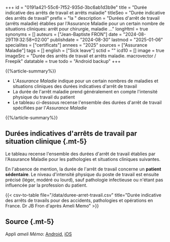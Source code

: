 +++
id = "0191a421-55c6-7f52-935d-3bc6ab1d3b9e"
title = "Durée indicative des arrêts de travail et arrêts maladie"
titleSeo = "Durée indicative des arrêts de travail"
prefix = "la "
description = "Durées d'arrêt de travail (arrêts maladie) établies par l'Assurance Maladie pour un certain nombre de situations cliniques: arrêt pour chirurgie, maladie ..."
longHtml = true
synonyms = []
auteurs = ["Jean-Baptiste FRON"]
date = "2024-08-29T19:32:58+02:00"
publishdate = "2024-08-30"
lastmod = "2025-01-06"
specialites = ["certificats"]
annees = "2025"
sources = ["Assurance Maladie"]
tags = []
english = ["Sick leave"]
sctid = ""
icd10 = []
image = true
imageSrc = "Durée des arrêts de travail et arrêts maladie. macrovector / Freepik"
datatable = true
todo = "Android backup"
+++

{{%article-summary%}}

- L'*Assurance Maladie* indique pour un certain nombres de maladies et situations cliniques des durées indicatives d'arrêt de travail
- La durée de l'arrêt maladie prend généralement en compte l'intensité physique du travail du patient
- Le tableau ci-dessous recense l'ensemble des durées d'arrêt de travail spécifiées par l'*Assurance Maladie*

{{%/article-summary%}}

## Durées indicatives d'arrêts de travail par situation clinique {.mt-5}

Le tableau recense l'ensemble des durées d'arrêt de travail établies par l'Assurance Maladie pour les pathologies et situations cliniques suivantes.

En l'absence de mention, la durée de l'arrêt de travail concerne un **patient sédentaire**. Le niveau d'intensité physique du poste de travail est ensuite précisé (léger, modéré ou lourd), sauf pathologie infectieuse ou n'étant pas influencée par la profession du patient.

{{< csv-to-table file="/data/duree-arret-travail.csv" title="Durée indicative des arrêts de travails pour des accidents, pathologies et opérations en France. Dr JB Fron d'après Ameli Memo" >}}

## Source {.mt-5}

Appli *ameli Mémo*: [Android](https://play.google.com/store/apps/details?id=fr.cnamts.amelimemo&hl=fr), [iOS](https://apps.apple.com/fr/app/ameli-m%C3%A9mo/id1304468265)

